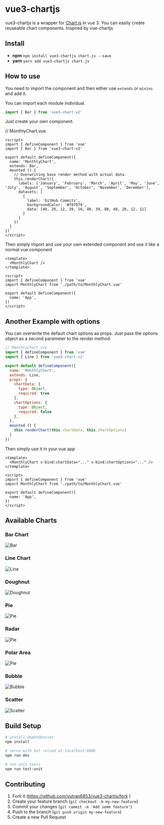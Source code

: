 # vue3-chartjs
vue3-chartjs is a wrapper for [Chart.js](https://github.com/chartjs/Chart.js) in vue 3. You can easily create reuseable chart components. Inspired by vue-chartjs

## Install

- **npm** `npm install vue3-chartjs chart.js --save`
- **yarn** `yarn add vue3-chartjs chart.js`

## How to use

You need to import the component and then either use `extends` or `mixins` and add it.

You can import each module individual.

```js
import { Bar } from 'vue3-chart-v2'
```

Just create your own component.

// MonthlyChart.vue
```vue
<script>
import { defineComponent } from 'vue'
import { Bar } from 'vue3-chart-v2'

export default defineComponent({
  name: 'MonthlyChart',
  extends: Bar,
  mounted () {
    // Overwriting base render method with actual data.
    this.renderChart({
      labels: ['January', 'February', 'March', 'April', 'May', 'June', 'July', 'August', 'September', 'October', 'November', 'December'],
      datasets: [
        {
          label: 'GitHub Commits',
          backgroundColor: '#f87979',
          data: [40, 20, 12, 39, 10, 40, 39, 80, 40, 20, 12, 11]
        }
      ]
    })
  }
})
</script>
```

Then simply import and use your own extended component and use it like a normal vue component

```vue
<template>
  <MonthlyChart />
</template>

<script>
import { defineComponent } from 'vue'
import MonthlyChart from './path/to/MonthlyChart.vue'

export default defineComponent({
  name: 'App',
})
</script>
```
## Another Example with options
You can overwrite the default chart options as props. Just pass the options object as a second parameter to the render method

```js
// MonthlyChart.vue
import { defineComponent } from 'vue'
import { Line } from 'vue3-chart-v2'

export default defineComponent({
  name: 'MonthlyChart',
  extends: Line,
  props: {
    chartData: {
      type: Object,
      required: true
    },
    chartOptions: {
      type: Object,
      required: false
    },
  },
  mounted () {
    this.renderChart(this.chartData, this.chartOptions)
  }
})
```

Then simply use it in your vue app

```vue
<template>
  <MonthlyChart v-bind:chartData="..." v-bind:chartOptions="..." />
</template>

<script>
import { defineComponent } from 'vue'
import MonthlyChart from './path/to/MonthlyChart.vue'

export default defineComponent({
  name: 'App',
})
</script>
```
## Available Charts

### Bar Chart

![Bar](assets/bar.png)

### Line Chart

![Line](assets/line.png)

### Doughnut

![Doughnut](assets/doughnut.png)

### Pie

![Pie](assets/pie.png)

### Radar

![Pie](assets/radar.png)

### Polar Area

![Pie](assets/polar.png)

### Bubble

![Bubble](assets/bubble.png)

### Scatter

![Scatter](assets/scatter.png)

## Build Setup

``` bash
# install dependencies
npm install

# serve with hot reload at localhost:8080
npm run dev

# run unit tests
npm run test:unit
```

## Contributing

1. Fork it (https://github.com/vutran6853/vue3-chartjs/fork )
2. Create your feature branch (`git checkout -b my-new-feature`)
3. Commit your changes (`git commit -m 'Add some feature'`)
4. Push to the branch (`git push origin my-new-feature`)
5. Create a new Pull Request